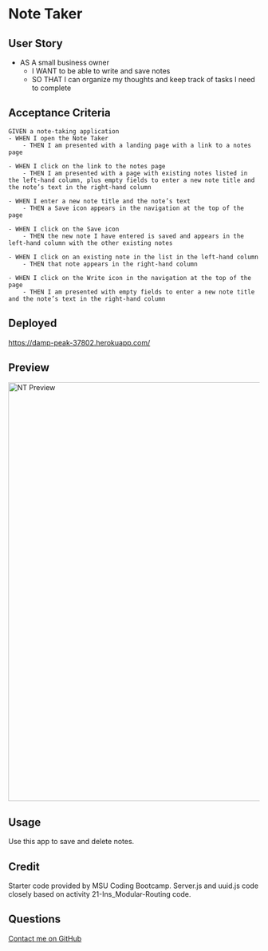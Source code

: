# Note Taker

## User Story

- AS A small business owner
    - I WANT to be able to write and save notes
    - SO THAT I can organize my thoughts and keep track of tasks I need to complete


## Acceptance Criteria 

```
GIVEN a note-taking application
- WHEN I open the Note Taker
    - THEN I am presented with a landing page with a link to a notes page

- WHEN I click on the link to the notes page
    - THEN I am presented with a page with existing notes listed in the left-hand column, plus empty fields to enter a new note title and the note’s text in the right-hand column

- WHEN I enter a new note title and the note’s text
    - THEN a Save icon appears in the navigation at the top of the page

- WHEN I click on the Save icon
    - THEN the new note I have entered is saved and appears in the left-hand column with the other existing notes

- WHEN I click on an existing note in the list in the left-hand column
    - THEN that note appears in the right-hand column

- WHEN I click on the Write icon in the navigation at the top of the page
    - THEN I am presented with empty fields to enter a new note title and the note’s text in the right-hand column
```

## Deployed

https://damp-peak-37802.herokuapp.com/ 

## Preview
<img width="840" alt="NT Preview" src="https://user-images.githubusercontent.com/99048123/219391491-1bd588a5-c28f-4de6-8008-abb5b21bd6fd.png">


## Usage
Use this app to save and delete notes.

## Credit 
Starter code provided by MSU Coding Bootcamp. Server.js and uuid.js code closely based on activity 21-Ins_Modular-Routing code. 

## Questions
[Contact me on GitHub](https://github.com/lsieck519)
